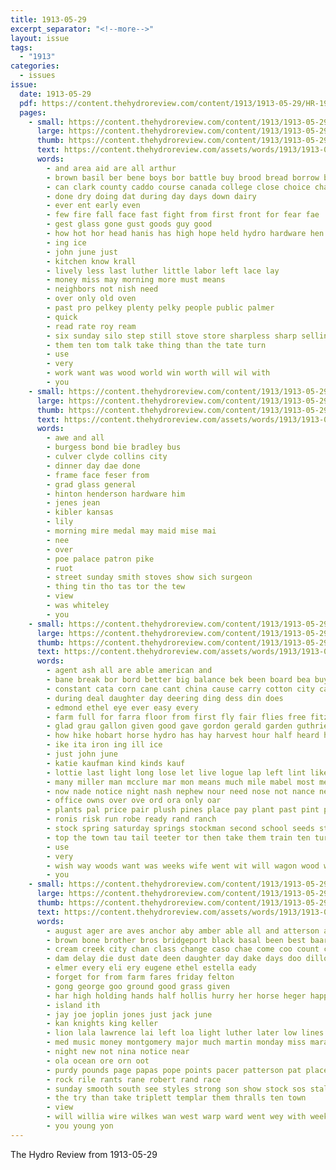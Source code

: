 ```yaml
---
title: 1913-05-29
excerpt_separator: "<!--more-->"
layout: issue
tags:
  - "1913"
categories:
  - issues
issue:
  date: 1913-05-29
  pdf: https://content.thehydroreview.com/content/1913/1913-05-29/HR-1913-05-29.pdf
  pages:
    - small: https://content.thehydroreview.com/content/1913/1913-05-29/small/HR-1913-05-29-01.jpg
      large: https://content.thehydroreview.com/content/1913/1913-05-29/large/HR-1913-05-29-01.jpg
      thumb: https://content.thehydroreview.com/content/1913/1913-05-29/thumbnails/HR-1913-05-29-01.jpg
      text: https://content.thehydroreview.com/assets/words/1913/1913-05-29/HR-1913-05-29-01.txt
      words:
        - and area aid are all arthur
        - brown basil ber bene boys bor battle buy brood bread borrow bach business blow bago
        - can clark county caddo course canada college close choice champion
        - done dry doing dat during day days down dairy
        - ever ent early even
        - few fire fall face fast fight from first front for fear fae
        - gest glass gone gust goods guy good
        - how hot hor head hanis has high hope held hydro hardware hen heard
        - ing ice
        - john june just
        - kitchen know krall
        - lively less last luther little labor left lace lay
        - money miss may morning more must means
        - neighbors not nish need
        - over only old oven
        - past pro pelkey plenty pelky people public palmer
        - quick
        - read rate roy ream
        - six sunday silo step still stove store sharpless sharp selling silos seo summer span stock school saturday sales state slaughter sam said suit special see sale sit saving ser sin
        - them ten tom talk take thing than the tate turn
        - use
        - very
        - work want was wood world win worth will wil with
        - you
    - small: https://content.thehydroreview.com/content/1913/1913-05-29/small/HR-1913-05-29-02.jpg
      large: https://content.thehydroreview.com/content/1913/1913-05-29/large/HR-1913-05-29-02.jpg
      thumb: https://content.thehydroreview.com/content/1913/1913-05-29/thumbnails/HR-1913-05-29-02.jpg
      text: https://content.thehydroreview.com/assets/words/1913/1913-05-29/HR-1913-05-29-02.txt
      words:
        - awe and all
        - burgess bond bie bradley bus
        - culver clyde collins city
        - dinner day dae done
        - frame face feser from
        - grad glass general
        - hinton henderson hardware him
        - jenes jean
        - kibler kansas
        - lily
        - morning mire medal may maid mise mai
        - nee
        - over
        - poe palace patron pike
        - ruot
        - street sunday smith stoves show sich surgeon
        - thing tin tho tas tor the tew
        - view
        - was whiteley
        - you
    - small: https://content.thehydroreview.com/content/1913/1913-05-29/small/HR-1913-05-29-03.jpg
      large: https://content.thehydroreview.com/content/1913/1913-05-29/large/HR-1913-05-29-03.jpg
      thumb: https://content.thehydroreview.com/content/1913/1913-05-29/thumbnails/HR-1913-05-29-03.jpg
      text: https://content.thehydroreview.com/assets/words/1913/1913-05-29/HR-1913-05-29-03.txt
      words:
        - agent ash all are able american and
        - bane break bor bord better big balance bek been board bea buy but business bradle beatrice best bran bus bend buggy
        - constant cata corn cane cant china cause carry cotton city call clark county close come car cream change chambers cor con can corre
        - during deal daughter day deering ding dess din does
        - edmond ethel eye ever easy every
        - farm full for farra floor from first fly fair flies free fitzpatrick friends
        - glad grau gallon given good gave gordon gerald garden guthrie germ
        - how hike hobart horse hydro has hay harvest hour half heard harness hustler hess hail had holmes har home hinton high hor homa head hurt her hot howe hes
        - ike ita iron ing ill ice
        - just john june
        - katie kaufman kind kinds kauf
        - lottie last light long lose let live logue lap left lint like lis little
        - many miller man mcclure mar mon means much mile mabel most mer millet med made market miss morning
        - now nade notice night nash nephew nour need nose not nance new names never
        - office owns over ove ord ora only oar
        - plants pal price pair plush pines place pay plant past pint pro part per primus polish
        - ronis risk run robe ready rand ranch
        - stock spring saturday springs stockman second school seeds store sult see studebaker selling south she sain saw sum six ship sweet steel shower such season service shelton seed son sik stands shoats shorts send supply sterling strain sale sarah sell summer sharpless standard
        - top the town tau tail teeter tor then take them train ten turn
        - use
        - very
        - wish way woods want was weeks wife went wit will wagon wood weary wynne wait wheat working write work word welch weatherford warm week why while well with walk
        - you
    - small: https://content.thehydroreview.com/content/1913/1913-05-29/small/HR-1913-05-29-04.jpg
      large: https://content.thehydroreview.com/content/1913/1913-05-29/large/HR-1913-05-29-04.jpg
      thumb: https://content.thehydroreview.com/content/1913/1913-05-29/thumbnails/HR-1913-05-29-04.jpg
      text: https://content.thehydroreview.com/assets/words/1913/1913-05-29/HR-1913-05-29-04.txt
      words:
        - august ager are aves anchor aby amber able all and atterson appleman angen
        - brown bone brother bros bridgeport black basal been best baar bickell breeding beene bass
        - cream creek city chan class change caso chae come coo count can care colorado
        - dam delay die dust date deen daughter day dake days doo dillon down
        - elmer every eli ery eugene ethel estella eady
        - forget for from farm fares friday felton
        - gong george goo ground good grass given
        - har high holding hands half hollis hurry her horse heger happy how home harry hand hone hydro health
        - island ith
        - jay joe joplin jones just jack june
        - kan knights king keller
        - lion lala lawrence lai left loa light luther later low lines
        - med music money montgomery major much martin monday miss maras method members maher missouri made monds mower mules marton morning may mealy morgan mar
        - night new not nina notice near
        - ola ocean ore orn oot
        - purdy pounds page papas pope points pacer patterson pat place prow pattinson poor prise pose
        - rock rile rants rane robert rand race
        - sunday smooth south see styles strong son show stock sos stallion style sister supper sit seal second srey sun surface sau ser sime slow saturday stap sow sera sade suit salina stand
        - the try than take triplett templar them thralls ten town
        - view
        - will willia wire wilkes wan west warp ward went wey with week wheat white war well was
        - you young yon
---
```


The Hydro Review from 1913-05-29

<!--more-->

